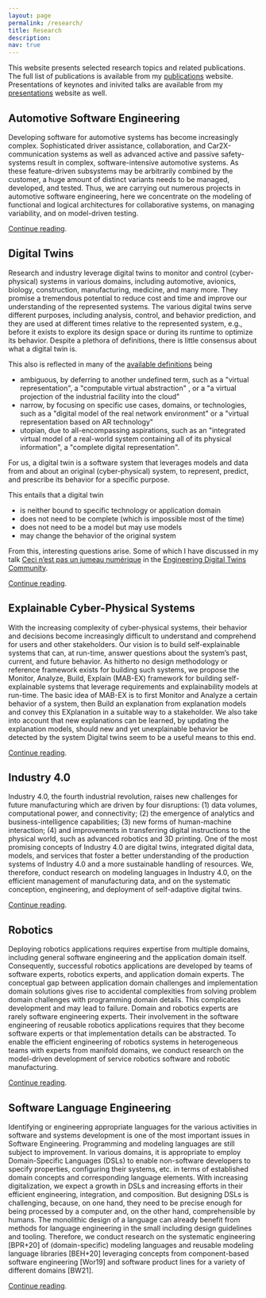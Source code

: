 ```yaml
---
layout: page
permalink: /research/
title: Research
description: 
nav: true
---
```


This website presents selected research topics and related publications. The full list of publications is available from my [publications](../publications) website. Presentations of keynotes and inivited talks are available from my [presentations](../presentations) website as well.

## Automotive Software Engineering

Developing software for automotive systems has become increasingly complex. Sophisticated driver assistance, collaboration, and Car2X-communication systems as well as advanced active and passive safety-systems result in complex, software-intensive automotive systems. As these feature-driven subsystems may be arbitrarily combined by the customer, a huge amount of distinct variants needs to be managed, developed, and tested. Thus, we are carrying out numerous projects in automotive software engineering, here we concentrate on the modeling of functional and logical architectures for collaborative systems, on managing variability, and on model-driven testing. 

[Continue reading](../research/automotive).

## Digital Twins

Research and industry leverage digital twins to monitor and control (cyber-physical) systems in various domains, including automotive, avionics, biology, construction, manufacturing, medicine, and many more. They promise a tremendous potential to reduce cost and time and improve our understanding of the represented systems.
The various digital twins serve different purposes, including analysis, control, and behavior prediction, and they are used at different times relative to the represented system, e.g., before it exists to explore its design space or during its runtime to optimize its behavior. Despite a plethora of definitions, there is little consensus about what a digital twin is.

This also is reflected in many of the [available definitions](../research/digital-twin-definitions) being 
- ambiguous, by deferring to another undefined term, such as a "virtual representation", a "computable virtual abstraction" , or a "a virtual projection of the industrial facility into the cloud"
 - narrow, by focusing on specific use cases, domains, or technologies, such as a "digital model of the real network environment" or a "virtual representation based on AR technology"
- utopian, due to all-encompassing aspirations, such as an "integrated virtual model of a real-world system containing all of its physical information", a "complete digital representation".

For us, a digital twin is a software system that leverages models and data from and about an original (cyber-physical) system, to represent, predict, and prescribe its behavior for a specific purpose. 

This entails that a digital twin 
- is neither bound to specific technology or application domain
- does not need to be complete (which is impossible most of the time)
- does not need to be a model but may use models
- may change the behavior of the original system

From this, interesting questions arise. Some of which I have discussed in my talk [Ceci n’est pas un jumeau numérique](https://edt.community/events/event/ceci-nest-pas-un-jumeau-numerique/) in the [Engineering Digital Twins Community](https://edt.community/). 

[Continue reading](../research/digital-twins).

## Explainable Cyber-Physical Systems

With the increasing complexity of cyber-physical systems, their behavior and decisions become increasingly difficult to understand and comprehend for users and other stakeholders. Our vision is to build self-explainable systems that can, at run-time, answer questions about the system’s past, current, and future behavior. As hitherto no design methodology or reference framework exists for building such systems, we propose the Monitor, Analyze, Build, Explain (MAB-EX) framework for building self-explainable systems that leverage requirements and explainability models at run-time. The basic idea of MAB-EX is to first Monitor and Analyze a certain behavior of a system, then Build an explanation from explanation models and convey this EXplanation in a suitable way to a stakeholder. We also take into account that new explanations can be learned, by updating the explanation models, should new and yet unexplainable behavior be detected by the system  Digital twins seem to be a useful means to this end.

[Continue reading](../research/explainable-cps).

## Industry 4.0

Industry 4.0, the fourth industrial revolution, raises new challenges for future manufacturing which are driven by four disruptions: (1) data volumes, computational power, and connectivity; (2) the emergence of analytics and business-intelligence capabilities; (3) new forms of human-machine interaction; (4) and improvements in transferring digital instructions to the physical world, such as advanced robotics and 3D printing. One of the most promising concepts of Industry 4.0 are digital twins, integrated digital data, models, and services that foster a better understanding of the production systems of Industry 4.0 and a more sustainable handling of resources. We, therefore, conduct research on modeling languages in Industry 4.0, on the efficient management of manufacturing data, and on the systematic conception, engineering, and deployment of self-adaptive digital twins.

[Continue reading](../research/industry-40).


## Robotics

Deploying robotics applications requires expertise from multiple domains, including general software engineering and the application domain itself. Consequently, successful robotics applications are developed by teams of software experts, robotics experts, and application domain experts. The conceptual gap between application domain challenges and implementation domain solutions gives rise to accidental complexities from solving problem domain challenges with programming domain details. This complicates development and may lead to failure. Domain and robotics experts are rarely software engineering experts. Their involvement in the software engineering of reusable robotics applications requires that they become software experts or that implementation details can be abstracted. To enable the efficient engineering of robotics systems in heterogeneous teams with experts from manifold domains, we conduct research on the model-driven development of service robotics software  and robotic manufacturing.

[Continue reading](../research/robotics).


## Software Language Engineering

Identifying or engineering appropriate languages for the various activities in software and systems development is one of the most important issues in Software Engineering. Programming and modeling languages are still subject to improvement. In various domains, it is appropriate to employ Domain-Specific Languages (DSLs) to enable non-software developers to specify properties, configuring their systems, etc. in terms of established domain concepts and corresponding language elements. With increasing digitalization, we expect a growth in DSLs and increasing efforts in their efficient engineering, integration, and composition. But designing DSLs is challenging, because, on one hand, they need to be precise enough for being processed by a computer and, on the other hand, comprehensible by humans. The monolithic design of a language can already benefit from methods for language engineering in the small including design guidelines and tooling. Therefore, we conduct research on the systematic engineering [BPR+20] of (domain-specific) modeling languages and reusable modeling language libraries [BEH+20] leveraging concepts from component-based software engineering [Wor19] and software product lines for a variety of different domains [BW21].

[Continue reading](../research/sle).
